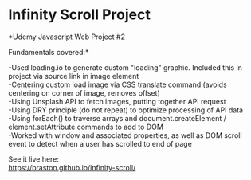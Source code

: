 # Infinity Scroll Project

*Udemy Javascript Web Project #2  

Fundamentals covered:*

-Used loading.io to generate custom "loading" graphic. Included this in project via source link in image element  
-Centering custom load image via CSS translate command (avoids centering on corner of image, removes offset)  
-Using Unsplash API to fetch images, putting together API request  
-Using DRY principle (do not repeat) to optimize processing of API data  
-Using forEach() to traverse arrays and document.createElement / element.setAttribute commands to add to DOM  
-Worked with window and associated properties, as well as DOM scroll event to detect when a user has scrolled to end of page  

See it live here:  
https://braston.github.io/infinity-scroll/
